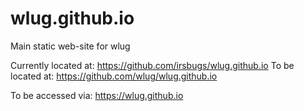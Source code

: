 # wlug.github.io

Main static web-site for wlug

Currently located at: https://github.com/irsbugs/wlug.github.io
To be located at: https://github.com/wlug/wlug.github.io

To be accessed via: https://wlug.github.io
